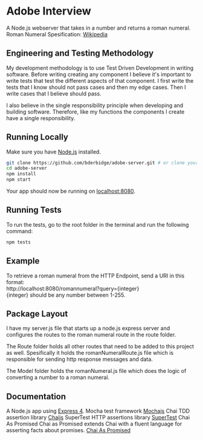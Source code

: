 # Adobe Interview

A Node.js webserver that takes in a number and returns a roman numeral. <br>
Roman Numeral Spesification: [Wikipedia](https://en.wikipedia.org/wiki/Roman_numerals)

## Engineering and Testing Methodology

My development methodology is to use Test Driven Development in writing software.
Before writing creating any component I believe it's important to write tests that 
test the different aspects of that component. I first write the tests that I know 
should not pass cases and then my edge cases. Then I write cases that I believe should
pass. 

I also believe in the single responsibility principle when developing and building software.
Therefore, like my functions the components I create have a single responsibility.

## Running Locally

Make sure you have [Node.js](http://nodejs.org/) installed.
```sh
git clone https://github.com/bderbidge/adobe-server.git # or clone your own fork
cd adobe-server
npm install
npm start
```

Your app should now be running on [localhost:8080](http://localhost:8080/).

## Running Tests

To run the tests, go to the root folder in the terminal and run the following command:
```sh
npm tests
``` 

## Example

To retrieve a roman numeral from the HTTP Endpoint, send a URI in this format: <br>
http://localhost:8080/romannumeral?query={integer} <br>
{integer} should be any number between 1-255.

## Package Layout

I have my server.js file that starts up a node.js express server and  configures the routes to the roman numeral route in the route folder.

The Route folder holds all other routes that need to be added to this project as well. Spesifically it holds the romanNumeralRoute.js file which is responsible for sending http response messages and data.

The Model folder holds the romanNumeral.js file which does the logic of converting a number to a roman numeral.

## Documentation

A Node.js app using [Express 4](http://expressjs.com/).
Mocha test framework [Mochajs](https://mochajs.org/)
Chai TDD assertion library [Chaijs](https://www.chaijs.com/)
SuperTest HTTP assertions library [SuperTest](https://www.npmjs.com/package/supertest)
Chai As Promised Chai as Promised extends Chai with a fluent language for asserting facts about promises. [Chai As Promised](https://www.npmjs.com/package/chai-as-promised)